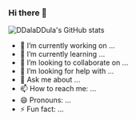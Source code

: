 ### Hi there 👋

![DDalaDDula's GitHub stats](https://github-readme-stats.vercel.app/api?username=DDalaDDula&show_icons=true&theme=radical&count_private=true)
- 🔭 I’m currently working on ...
- 🌱 I’m currently learning ...
- 👯 I’m looking to collaborate on ...
- 🤔 I’m looking for help with ...
- 💬 Ask me about ...
- 📫 How to reach me: ...
- 😄 Pronouns: ...
- ⚡ Fun fact: ...
